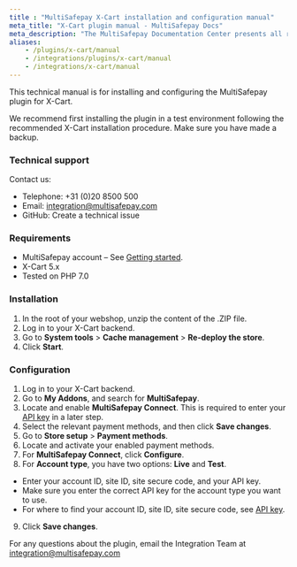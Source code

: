 ```yaml
---
title : "MultiSafepay X-Cart installation and configuration manual"
meta_title: "X-Cart plugin manual - MultiSafepay Docs"
meta_description: "The MultiSafepay Documentation Center presents all relevant information about our Plugins and API. You can also find support pages for payment methods, tools and general questions as well as the contact details of our Support and Integration Teams."
aliases:
    - /plugins/x-cart/manual
    - /integrations/plugins/x-cart/manual
    - /integrations/x-cart/manual
---
```


This technical manual is for installing and configuring the MultiSafepay plugin for X-Cart.

We recommend first installing the plugin in a test environment following the recommended X-Cart installation procedure. Make sure you have made a backup.

### Technical support
Contact us:

- Telephone: +31 (0)20 8500 500
- Email: <integration@multisafepay.com>
- GitHub: Create a technical issue

### Requirements
- MultiSafepay account – See [Getting started](/guides/getting-started/).
- X-Cart 5.x        
- Tested on PHP 7.0

### Installation
1. In the root of your webshop, unzip the content of the .ZIP file.
2. Log in to your X-Cart backend.
3. Go to **System tools** > **Cache management** > **Re-deploy the store**.
4. Click **Start**.

### Configuration
1. Log in to your X-Cart backend.
2. Go to **My Addons**, and search for **MultiSafepay**.
3. Locate and enable **MultiSafepay Connect**. This is required to enter your [API key](/faq/general/multisafepay-glossary/#api-key) in a later step.
4. Select the relevant payment methods, and then click **Save changes**.
5. Go to **Store setup** > **Payment methods**.
6. Locate and activate your enabled payment methods.
7. For **MultiSafepay Connect**, click **Configure**.
8. For **Account type**, you have two options: **Live** and **Test**.  
  - Enter your account ID, site ID, site secure code, and your API key.
  - Make sure you enter the correct API key for the account type you want to use. 
  - For where to find your account ID, site ID, site secure code, see [API key](/tools/multisafepay-control/get-your-api-key).
9. Click **Save changes**.  

For any questions about the plugin, email the Integration Team at <integration@multisafepay.com>
